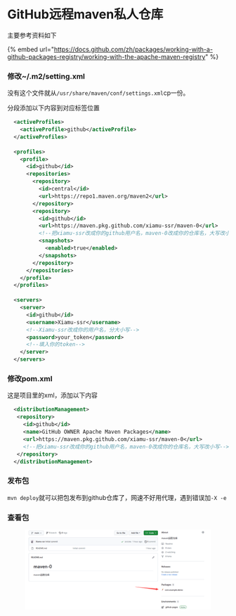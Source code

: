# GitHub远程maven私人仓库

主要参考资料如下

{% embed url="https://docs.github.com/zh/packages/working-with-a-github-packages-registry/working-with-the-apache-maven-registry" %}

### 修改\~/.m2/setting.xml

没有这个文件就从`/usr/share/maven/conf/settings.xml`cp一份。

分段添加以下内容到对应标签位置

```xml
  <activeProfiles>
    <activeProfile>github</activeProfile>
  </activeProfiles>
    
  <profiles>
    <profile>
      <id>github</id>
      <repositories>
        <repository>
          <id>central</id>
          <url>https://repo1.maven.org/maven2</url>
        </repository>
        <repository>
          <id>github</id>
          <url>https://maven.pkg.github.com/xiamu-ssr/maven-0</url>
          <!--把xiamu-ssr改成你的github用户名，maven-0改成你的仓库名，大写改小写-->
          <snapshots>
            <enabled>true</enabled>
          </snapshots>
        </repository>
      </repositories>
    </profile>
  </profiles>
  
  <servers>
    <server>
      <id>github</id>
      <username>Xiamu-ssr</username>
      <!--Xiamu-ssr改成你的用户名，分大小写-->
      <password>your_token</password>
      <!--填入你的token-->
    </server>
  </servers>

```

### 修改pom.xml

这是项目里的xml，添加以下内容

```xml
  <distributionManagement>
   <repository>
     <id>github</id>
     <name>GitHub OWNER Apache Maven Packages</name>
     <url>https://maven.pkg.github.com/xiamu-ssr/maven-0</url>
     <!--把xiamu-ssr改成你的github用户名，maven-0改成你的仓库名，大写改小写-->
   </repository>
  </distributionManagement>
```

### 发布包

`mvn deploy`就可以把包发布到github仓库了，网速不好用代理，遇到错误加`-X -e`

### 查看包

<figure><img src="../../../.gitbook/assets/7OI0F~NJZ@Y}YMTBUTL9II8.png" alt="" width="563"><figcaption></figcaption></figure>
